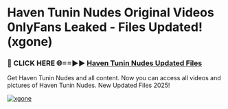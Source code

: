 # Haven Tunin Nudes Original Videos 0nlyFans Leaked - Files Updated! (xgone)

<h3>🔴 CLICK HERE 🌐==►► <a href="https://tinyurl.com/y5r63du9" rel="nofollow">Haven Tunin Nudes Updated Files</a></h3>

Get Haven Tunin Nudes and all content. Now you can access all videos and pictures of Haven Tunin Nudes. New Updated Files 2025!

[![xgone](https://i.imgur.com/UVo9nyh.gif)](https://tinyurl.com/y5r63du9)